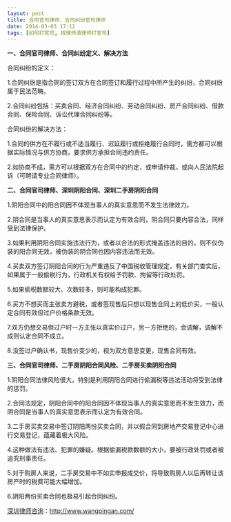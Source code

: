 ```yaml
---
layout: post
title: 合同官司律师，合同纠纷官司律师
date: 2014-03-03 17:12
tags: [如何打官司, 找律师请律师打官司]
---
```

<strong>一、合同官司律师、合同纠纷定义、解决方法</strong>

合同纠纷的定义：

1.合同纠纷是指合同的签订双方在合同签订和履行过程中所产生的纠纷，合同纠纷属于民法范畴。

2.合同纠纷包括：买卖合同、经济合同纠纷、劳动合同纠纷、房产合同纠纷、借款合同、保险合同、诉讼代理合同纠纷等。

合同纠纷的解决方法：

1.合同的供方在不履行或不适当履行、迟延履行或拒绝履行合同时，需方都可以根据实际情况与供方协商，要求供方承担合同违约责任。

2.如协商不成，需方可以根据双方在合同中的约定，或申请仲裁，或向人民法院起诉（可聘请专业合同律师）。

<strong>二、合同官司律师、深圳阴阳合同、深圳二手房阴阳合同</strong>

1.阴阳合同中的阳合同因不体现当事人的真实意思而不发生法律效力。

2.阴合同是当事人的真实意思表示而认定为有效合同，阴合同只要内容合法，同样受到法律保护。

3.如果利用阴阳合同实施违法行为，或者以合法的形式掩盖违法的目的，则不仅伪装的阳合同无效，被伪装的阴合同也因内容违法而无效。

4.买卖双方签订阴阳合同的行为严重违反了中国税收管理规定，有关部门查实后，如果属于一般偷税行为，行政机关有权给予罚款、拘留等行政处罚。

5.如果偷税数额较大、次数较多，则可能构成犯罪。

6.买方不想买而主张卖方避税，或者签现售后只想以现售合同上的低价买，一般认定合同有效但过户价格条款无效。

7.双方仍想交易但过户时一方主张以真实价过户，另一方拒绝的，会调解，调解不成则认定合同不成立。

8.没签过户确认书，现售价变少的，视为双方意思变更，现售合同有效。

<strong>三、合同官司律师、二手房阴阳合同风险、二手房买卖阴阳合同</strong>

1.阴阳合同法律风险很大。特别是利用阴阳合同进行偷漏税等违法活动将受到法律的惩罚。

2.合同法规定，阴阳合同中的阳合同因不体现当事人的真实意思而不发生效力，而阴合同是当事人的真实意思表示而认定为有效合同。

3.二手房买卖交易中签订阴阳两份买卖合同，并以假合同到房地产交易登记中心进行交易登记，蕴藏着极大风险。

4.这种做法有违法、犯罪的嫌疑。根据偷漏税款数额的大小，要被行政处罚或者被追究刑事责任。

5.对于购房人来说，二手房交易中不如实申报成交价，将导致购房人以后再转让该房产时的税费可能大幅增加。

6.阴阳两份买卖合同也极易引起合同纠纷。

<a href="http://www.wangpingan.com/">深圳律师咨询</a>：<a href="http://www.wangpingan.com/">http://www.wangpingan.com/</a>

